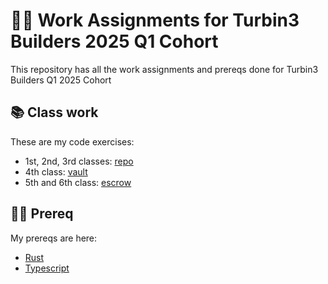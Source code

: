 # 👩‍🏫 Work Assignments for Turbin3 Builders 2025 Q1 Cohort

This repository has all the work assignments and prereqs done for Turbin3 Builders Q1 2025 Cohort

## 📚 Class work

These are my code exercises:

- 1st, 2nd, 3rd classes: [repo](https://github.com/rute-sophie/solana-starter)
- 4th class: [vault](rust/vault/)
- 5th and 6th class: [escrow](rust/escrow)

## 👩‍💻 Prereq

My prereqs are here:

- [Rust](prereq)
- [Typescript](https://github.com/rute-sophie/RiseIn-bootcamp)
